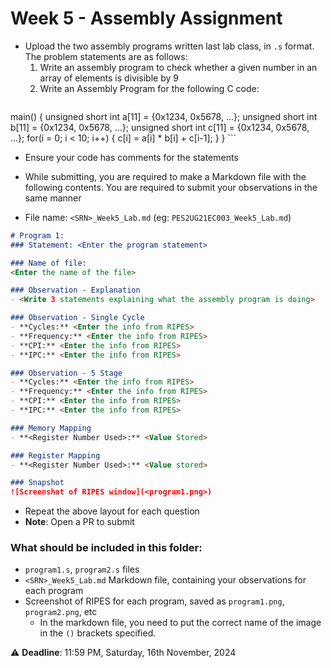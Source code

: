 # Week 5 - Assembly Assignment

- Upload the two assembly programs written last lab class, in `.s` format. The problem statements are as follows:
	1. Write an assembly program to check whether a given number in an array of elements is divisible by 9
	2. Write an Assembly Program for the following C code:
	```c
main() {
	unsigned short int a[11] = {0x1234, 0x5678, ...};
	unsigned short int b[11] = {0x1234, 0x5678, ...};
	unsigned short int c[11] = {0x1234, 0x5678, ...};
	for(i = 0; i < 10; i++)
	{
		c[i] = a[i] * b[i] + c[i-1];
	}
}
	```

- Ensure your code has comments for the statements
- While submitting, you are required to make a Markdown file with the following contents. You are required to submit your observations in the same manner

- File name: `<SRN>_Week5_Lab.md` (eg: `PES2UG21EC003_Week5_Lab.md`)
```markdown
# Program 1: 
### Statement: <Enter the program statement>

### Name of file:
<Enter the name of the file>

### Observation - Explanation
- <Write 3 statements explaining what the assembly program is doing>

### Observation - Single Cycle
- **Cycles:** <Enter the info from RIPES> 
- **Frequency:** <Enter the info from RIPES>
- **CPI:** <Enter the info from RIPES>
- **IPC:** <Enter the info from RIPES>

### Observation - 5 Stage
- **Cycles:** <Enter the info from RIPES> 
- **Frequency:** <Enter the info from RIPES>
- **CPI:** <Enter the info from RIPES>
- **IPC:** <Enter the info from RIPES>

### Memory Mapping
- **<Register Number Used>:** <Value Stored>

### Register Mapping
- **<Register Number Used>:** <Value stored>

### Snapshot
![Screenshot of RIPES window](<program1.png>)
```

- Repeat the above layout for each question
- **Note**: Open a PR to submit

### What should be included in this folder:
- `program1.s`, `program2.s` files
- `<SRN>_Week5_Lab.md` Markdown file, containing your observations for each program
- Screenshot of RIPES for each program, saved as `program1.png`, `program2.png`, etc
	- In the markdown file, you need to put the correct name of the image in the `()` brackets specified.

:warning: **Deadline**: 11:59 PM, Saturday, 16th November, 2024

